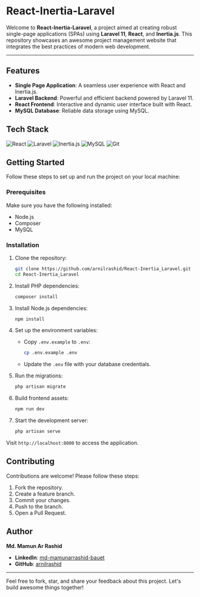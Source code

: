 # React-Inertia-Laravel

Welcome to **React-Inertia-Laravel**, a project aimed at creating robust single-page applications (SPAs) using **Laravel 11**, **React**, and **Inertia.js**. This repository showcases an awesome project management website that integrates the best practices of modern web development.

---

## Features

- **Single Page Application**: A seamless user experience with React and Inertia.js.
- **Laravel Backend**: Powerful and efficient backend powered by Laravel 11.
- **React Frontend**: Interactive and dynamic user interface built with React.
- **MySQL Database**: Reliable data storage using MySQL.

## Tech Stack

![React](https://img.shields.io/badge/-React-61DAFB?logo=react&logoColor=black&style=flat-square)
![Laravel](https://img.shields.io/badge/-Laravel-FF2D20?logo=laravel&logoColor=white&style=flat-square)
![Inertia.js](https://img.shields.io/badge/-Inertia.js-FF2D20?logo=inertia&logoColor=white&style=flat-square)
![MySQL](https://img.shields.io/badge/-MySQL-4479A1?logo=mysql&logoColor=white&style=flat-square)
![Git](https://img.shields.io/badge/-Git-F05032?logo=git&logoColor=white&style=flat-square)

## Getting Started

Follow these steps to set up and run the project on your local machine:

### Prerequisites

Make sure you have the following installed:

- Node.js
- Composer
- MySQL

### Installation

1. Clone the repository:

   ```bash
   git clone https://github.com/arnilrashid/React-Inertia_Laravel.git
   cd React-Inertia_Laravel
   ```

2. Install PHP dependencies:

   ```bash
   composer install
   ```

3. Install Node.js dependencies:

   ```bash
   npm install
   ```

4. Set up the environment variables:

   - Copy `.env.example` to `.env`:
     ```bash
     cp .env.example .env
     ```
   - Update the `.env` file with your database credentials.

5. Run the migrations:

   ```bash
   php artisan migrate
   ```

6. Build frontend assets:

   ```bash
   npm run dev
   ```

7. Start the development server:

   ```bash
   php artisan serve
   ```

Visit `http://localhost:8000` to access the application.

## Contributing

Contributions are welcome! Please follow these steps:

1. Fork the repository.
2. Create a feature branch.
3. Commit your changes.
4. Push to the branch.
5. Open a Pull Request.

## Author

**Md. Mamun Ar Rashid**

- **LinkedIn**: [md-mamunarrashid-bauet](https://www.linkedin.com/in/md-mamunarrashid-bauet/)
- **GitHub**: [arnilrashid](https://github.com/arnilrashid)

---

Feel free to fork, star, and share your feedback about this project. Let's build awesome things together!

